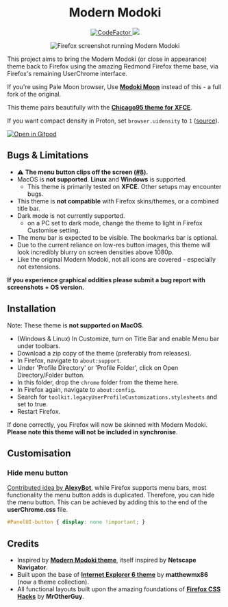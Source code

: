 <h1 align="center">Modern Modoki</h1>

<p align="center">
 <a href="https://www.codefactor.io/repository/github/soup-bowl/modoki-firefox">
  <img src="https://www.codefactor.io/repository/github/soup-bowl/modoki-firefox/badge" alt="CodeFactor" />
 </a>
 <a href="https://gitpod.io/#https://github.com/soup-bowl/Modoki-Firefox">
  <img src="https://img.shields.io/badge/open%20in-Gitpod-orange?logo=gitpod&logoColor=white" />
 </a>
</p>

<p align="center">
 <img alt="Firefox screenshot running Modern Modoki" src="https://user-images.githubusercontent.com/11209477/192164979-31f7c725-87c4-4513-aaed-d2c52a17a9b6.png" />
</p>

This project aims to bring the Modern Modoki (or close in appearance) theme back to Firefox using the amazing Redmond Firefox theme base, via Firefox's remaining UserChrome interface.

If you're using Pale Moon browser, Use **[Modoki Moon][mmm]** instead of this - a full fork of the original.

This theme pairs beautifully with the **[Chicago95 theme for XFCE][c95]**.

If you want compact density in Proton, set `browser.uidensity` to `1` ([source](https://www.omgubuntu.co.uk/2021/06/firefox-89-released-with-brand-new-look)).

[![Open in Gitpod](https://gitpod.io/button/open-in-gitpod.svg)](https://gitpod.io/#https://github.com/soup-bowl/Modoki-Firefox)

## Bugs & Limitations

* ⚠️ **The menu button clips off the screen ([#8](https://github.com/soup-bowl/Modoki-Firefox/issues/8)).**
* MacOS is **not supported**. **Linux** and **Windows** is supported.
  * This theme is primarily tested on **XFCE**. Other setups may encounter bugs.
* This theme is **not compatible** with Firefox skins/themes, or a combined title bar.
* Dark mode is not currently supported.
  * on a PC set to dark mode, change the theme to light in Firefox Customise setting.
* The menu bar is expected to be visible. The bookmarks bar is optional.
* Due to the current reliance on low-res button images, this theme will look incredibly blurry on screen densities above 1080p.
* Like the original Modern Modoki, not all icons are covered - especially not extensions.

**If you experience graphical oddities please submit a bug report with screenshots + OS version.**

## Installation

Note: These theme is **not supported on MacOS**. 

* (Windows & Linux) In Customize, turn on Title Bar and enable Menu bar under toolbars.
* Download a zip copy of the theme (preferably from releases).
* In Firefox, navigate to `about:support`.
* Under 'Profile Directory' or 'Profile Folder', click on Open Directory/Folder button.
* In this folder, drop the `chrome` folder from the theme here.
* In Firefox again, navigate to `about:config`.
* Search for `toolkit.legacyUserProfileCustomizations.stylesheets` and set to true.
* Restart Firefox.

If done correctly, you Firefox will now be skinned with Modern Modoki. **Please note this theme will not be included in synchronise**.

## Customisation

### Hide menu button

[Contributed idea by **AlexyBot**](https://github.com/soup-bowl/Modoki-Firefox/issues/8#issuecomment-1544206896), while Firefox supports menu bars, most functionality the menu button adds is duplicated. Therefore, you can hide the menu button. This can be achieved by adding this to the end of the **userChrome.css** file.

```css
#PanelUI-button { display: none !important; }
```

## Credits

* Inspired by **[Modern Modoki theme][mm]**, itself inspired by **Netscape Navigator**.
* Built upon the base of **[Internet Explorer 6 theme][rf]** by **matthewmx86** (now a theme collection).
* All functional layouts built upon the amazing foundations of [**Firefox CSS Hacks**][cssh] by **MrOtherGuy**.

[rf]:   https://github.com/matthewmx86/RetroThemesFirefox
[c95]:  https://github.com/grassmunk/Chicago95
[mm]:   http://lowandsh.web.fc2.com/index.en.html
[mmm]:  https://addons.palemoon.org/addon/modoki-moon/
[cssh]: https://github.com/MrOtherGuy/firefox-csshacks
